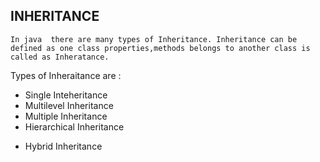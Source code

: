 ## INHERITANCE
    In java  there are many types of Inheritance. Inheritance can be defined as one class properties,methods belongs to another class is called as Inheratance.

Types of Inheraitance are :
* Single Inteheritance
* Multilevel Inheritance
* Multiple Inheritance
* Hierarchical Inheritance
- Hybrid Inheritance